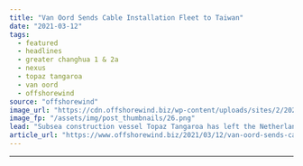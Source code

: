```yaml
---
title: "Van Oord Sends Cable Installation Fleet to Taiwan"
date: "2021-03-12"
tags: 
  - featured
  - headlines
  - greater changhua 1 & 2a
  - nexus
  - topaz tangaroa
  - van oord
  - offshorewind
source: "offshorewind"
image_url: "https://cdn.offshorewind.biz/wp-content/uploads/sites/2/2021/03/12153026/Topaz-Tangaroa.png"
image_fp: "/assets/img/post_thumbnails/26.png"
lead: "Subsea construction vessel Topaz Tangaroa has left the Netherlands and is on her way"
article_url: "https://www.offshorewind.biz/2021/03/12/van-oord-sends-cable-installation-fleet-to-taiwan/"
---
```


---
